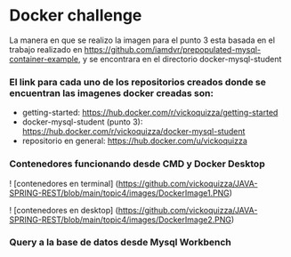 # Docker challenge

La manera en que se realizo la imagen para el punto 3 esta basada en el trabajo realizado en https://github.com/iamdvr/prepopulated-mysql-container-example, y se encontrara en
el directorio docker-mysql-student

### El link para cada uno de los repositorios creados donde se encuentran las imagenes docker creadas son:
- getting-started: https://hub.docker.com/r/vickoquizza/getting-started
- docker-mysql-student (punto 3): https://hub.docker.com/r/vickoquizza/docker-mysql-student
- repositorio en general: https://hub.docker.com/u/vickoquizza

### Contenedores funcionando desde CMD y Docker Desktop

! [contenedores en terminal] (https://github.com/vickoquizza/JAVA-SPRING-REST/blob/main/topic4/images/DockerImage1.PNG)

! [contenedores en desktop] (https://github.com/vickoquizza/JAVA-SPRING-REST/blob/main/topic4/images/DockerImage2.PNG)

### Query a la base de datos desde Mysql Workbench
